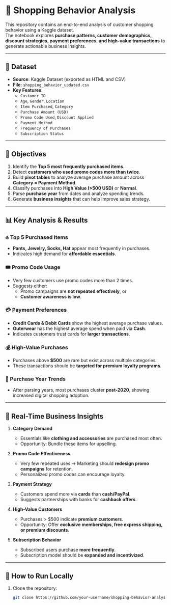 # 🛒 Shopping Behavior Analysis

This repository contains an end-to-end analysis of customer shopping behavior using a Kaggle dataset.  
The notebook explores **purchase patterns, customer demographics, discount strategies, payment preferences, and high-value transactions** to generate actionable business insights.

---

## 📂 Dataset
- **Source**: Kaggle Dataset (exported as HTML and CSV)  
- **File**: `shopping_behavior_updated.csv`  
- **Key Features**:
  - `Customer ID`
  - `Age`, `Gender`, `Location`
  - `Item Purchased`, `Category`
  - `Purchase Amount (USD)`
  - `Promo Code Used`, `Discount Applied`
  - `Payment Method`
  - `Frequency of Purchases`
  - `Subscription Status`

---

## 🎯 Objectives
1. Identify the **Top 5 most frequently purchased items**.  
2. Detect **customers who used promo codes more than twice**.  
3. Build **pivot tables** to analyze average purchase amount across **Category × Payment Method**.  
4. Classify purchases into **High Value (>500 USD)** or **Normal**.  
5. Parse **purchase year** from dates and analyze spending trends.  
6. Generate **business insights** that can help improve sales strategy.

---

## 📊 Key Analysis & Results

### 🔝 Top 5 Purchased Items
- **Pants, Jewelry, Socks, Hat** appear most frequently in purchases.  
- Indicates high demand for **affordable essentials**.

### 🎟️ Promo Code Usage
- Very few customers use promo codes more than 2 times.  
- Suggests either:
  - Promo campaigns are **not repeated effectively**, or  
  - **Customer awareness is low**.  

### 💳 Payment Preferences
- **Credit Cards & Debit Cards** show the highest average purchase values.  
- **Outerwear** has the highest average spend when paid via **Cash**.  
- Indicates customers trust cards for **larger transactions**.

### 💰 High-Value Purchases
- Purchases above **$500** are rare but exist across multiple categories.  
- These transactions should be **targeted for premium loyalty programs**.

### 📅 Purchase Year Trends
- After parsing years, most purchases cluster **post-2020**, showing increased digital shopping adoption.  

---

## 🧠 Real-Time Business Insights
1. **Category Demand**  
   - Essentials like **clothing and accessories** are purchased most often.  
   - Opportunity: Bundle these items for upselling.

2. **Promo Code Effectiveness**  
   - Very few repeated uses → Marketing should **redesign promo campaigns** for retention.  
   - Personalized promo codes can encourage loyalty.

3. **Payment Strategy**  
   - Customers spend more via **cards** than **cash/PayPal**.  
   - Suggests partnerships with banks for **cashback offers**.

4. **High-Value Customers**  
   - Purchases > $500 indicate **premium customers**.  
   - Opportunity: Offer **exclusive memberships, free express shipping, or premium discounts**.

5. **Subscription Behavior**  
   - Subscribed users purchase **more frequently**.  
   - Subscription model should be **expanded and incentivized**.

---

## 🚀 How to Run Locally
1. Clone the repository:
   ```bash
   git clone https://github.com/your-username/shopping-behavior-analysis.git
